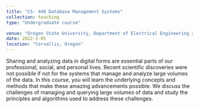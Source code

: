 ```yaml
---
title: "CS- 440 Database Management Systems"
collection: teaching
type: "Undergraduate course"

venue: "Oregon State University, Department of Electrical Engineering and Computer Science"
date: 2022-1-05
location: "Corvallis, Oregon"
---
```


 Sharing and analyzing data in digital forms are essential parts of our professional, social, and personal lives. Recent scientific discoveries were not possible if not for the systems that manage and analyze large volumes of the data.  In this course, you will learn the underlying concepts and methods that make these amazing advancements possible. We discuss the challenges of managing and querying large volumes of data and study the principles and algorithms used to address these challenges.
